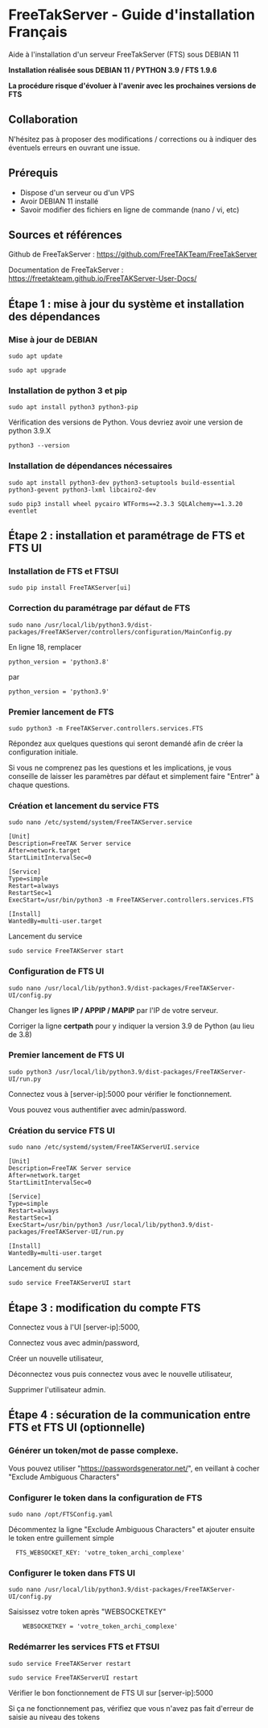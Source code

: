 # FreeTakServer - Guide d'installation Français
Aide à l'installation d'un serveur FreeTakServer (FTS) sous DEBIAN 11

**Installation réalisée sous DEBIAN 11 / PYTHON 3.9 / FTS 1.9.6**

**La procédure risque d'évoluer à l'avenir avec les prochaines versions de FTS**

## Collaboration

N'hésitez pas à proposer des modifications / corrections ou à indiquer des éventuels erreurs en ouvrant une issue.

## Prérequis
- Dispose d'un serveur ou d'un VPS
- Avoir DEBIAN 11 installé
- Savoir modifier des fichiers en ligne de commande (nano / vi, etc)

## Sources et références
Github de FreeTakServer : https://github.com/FreeTAKTeam/FreeTakServer

Documentation de FreeTakServer : https://freetakteam.github.io/FreeTAKServer-User-Docs/

## Étape 1 : mise à jour du système et installation des dépendances
### Mise à jour de DEBIAN
```
sudo apt update
```
```
sudo apt upgrade
```

### Installation de python 3 et pip
```
sudo apt install python3 python3-pip
```

Vérification des versions de Python. Vous devriez avoir une version de python 3.9.X
```
python3 --version
```

### Installation de dépendances nécessaires
```
sudo apt install python3-dev python3-setuptools build-essential python3-gevent python3-lxml libcairo2-dev
```
```
sudo pip3 install wheel pycairo WTForms==2.3.3 SQLAlchemy==1.3.20 eventlet
```

## Étape 2 : installation et paramétrage de FTS et FTS UI
### Installation de FTS et FTSUI
```
sudo pip install FreeTAKServer[ui]
```

### Correction du paramétrage par défaut de FTS
```
sudo nano /usr/local/lib/python3.9/dist-packages/FreeTAKServer/controllers/configuration/MainConfig.py
```

En ligne 18, remplacer
```
python_version = 'python3.8'
```
par
```
python_version = 'python3.9'
```

### Premier lancement de FTS
```
sudo python3 -m FreeTAKServer.controllers.services.FTS
```
Répondez aux quelques questions qui seront demandé afin de créer la configuration initiale.

Si vous ne comprenez pas les questions et les implications, je vous conseille de laisser les paramètres par défaut et simplement faire "Entrer" à chaque questions.

### Création et lancement du service FTS
```
sudo nano /etc/systemd/system/FreeTAKServer.service
```
```
[Unit]
Description=FreeTAK Server service
After=network.target
StartLimitIntervalSec=0

[Service]
Type=simple
Restart=always
RestartSec=1
ExecStart=/usr/bin/python3 -m FreeTAKServer.controllers.services.FTS

[Install]
WantedBy=multi-user.target
```

Lancement du service
```
sudo service FreeTAKServer start
```

### Configuration de FTS UI
```
sudo nano /usr/local/lib/python3.9/dist-packages/FreeTAKServer-UI/config.py
```

Changer les lignes **IP / APPIP / MAPIP** par l'IP de votre serveur.

Corriger la ligne **certpath** pour y indiquer la version 3.9 de Python (au lieu de 3.8)

### Premier lancement de FTS UI
```
sudo python3 /usr/local/lib/python3.9/dist-packages/FreeTAKServer-UI/run.py
```

Connectez vous à [server-ip]:5000 pour vérifier le fonctionnement.

Vous pouvez vous authentifier avec admin/password.

### Création du service FTS UI
```
sudo nano /etc/systemd/system/FreeTAKServerUI.service
```
```
[Unit]
Description=FreeTAK Server service
After=network.target
StartLimitIntervalSec=0

[Service]
Type=simple
Restart=always
RestartSec=1
ExecStart=/usr/bin/python3 /usr/local/lib/python3.9/dist-packages/FreeTAKServer-UI/run.py

[Install]
WantedBy=multi-user.target
```
Lancement du service
```
sudo service FreeTAKServerUI start
```

## Étape 3 : modification du compte FTS
Connectez vous à l'UI [server-ip]:5000,

Connectez vous avec admin/password,

Créer un nouvelle utilisateur,

Déconnectez vous puis connectez vous avec le nouvelle utilisateur,

Supprimer l'utilisateur admin.

## Étape 4 : sécuration de la communication entre FTS et FTS UI (optionnelle)

### Générer un token/mot de passe complexe.
Vous pouvez utiliser "https://passwordsgenerator.net/", en veillant à cocher "Exclude Ambiguous Characters"

### Configurer le token dans la configuration de FTS
```
sudo nano /opt/FTSConfig.yaml
```
Décommentez la ligne "Exclude Ambiguous Characters" et ajouter ensuite le token entre guillement simple
```
  FTS_WEBSOCKET_KEY: 'votre_token_archi_complexe'
```

### Configurer le token dans FTS UI
```
sudo nano /usr/local/lib/python3.9/dist-packages/FreeTAKServer-UI/config.py
```
Saisissez votre token après "WEBSOCKETKEY"
```
    WEBSOCKETKEY = 'votre_token_archi_complexe'
```

### Redémarrer les services FTS et FTSUI
```
sudo service FreeTAKServer restart
```
```
sudo service FreeTAKServerUI restart
```

Vérifier le bon fonctionnement de FTS UI sur [server-ip]:5000

Si ça ne fonctionnement pas, vérifiez que vous n'avez pas fait d'erreur de saisie au niveau des tokens
